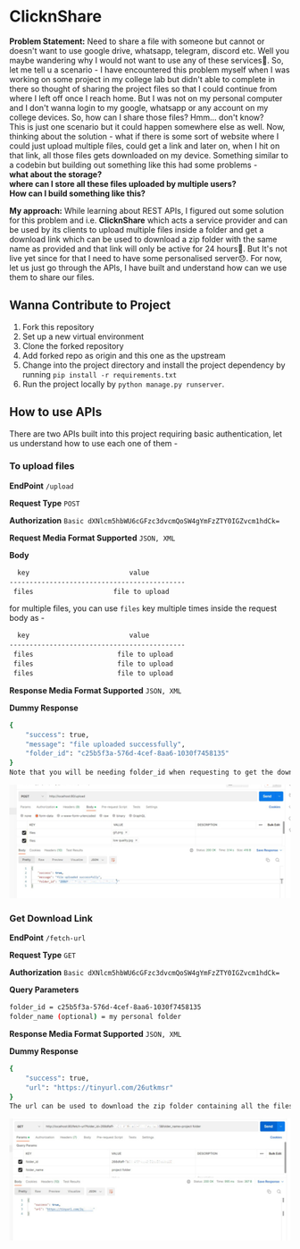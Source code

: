 # ClicknShare

**Problem Statement:** Need to share a file with someone but cannot or doesn't want to use google drive, whatsapp, telegram, discord etc. Well you maybe wandering why I would not want to use any of these services🤔. So, let me tell u a scenario - I have encountered this problem myself when I was working on some project in my college lab but didn't able to complete in there so thought of sharing the project files so that I could continue from where I left off once I reach home. But I was not on my personal computer and I don't wanna login to my google, whatsapp or any account on my college devices. So, how can I share those files? Hmm... don't know?  
This is just one scenario but it could happen somewhere else as well. Now, thinking about the solution - what if there is some sort of website where I could just upload multiple files, could get a link and later on, when I hit on that link, all those files gets downloaded on my device. Something similar to a codebin but building out something like this had some problems -  
**what about the storage?**  
**where can I store all these files uploaded by multiple users?**  
**How can I build something like this?** 

**My approach:** While learning about REST APIs, I figured out some solution for this problem and i.e. **ClicknShare** which acts a service provider and can be used by its clients to upload multiple files inside a folder and get a download link which can be used to download a zip folder with the same name as provided and that link will only be active for 24 hours🤗. But It's not live yet since for that I need to have some personalised server😞. For now, let us just go through the APIs, I have built and understand how can we use them to share our files.

## Wanna Contribute to Project 
1. Fork this repository
2. Set up a new virtual environment
3. Clone the forked repository
4. Add forked repo as origin and this one as the upstream
5. Change into the project directory and install the project dependency by running `pip install -r requirements.txt`
6. Run the project locally by `python manage.py runserver`.

## How to use APIs
There are two APIs built into this project requiring basic authentication, let us understand how to use each one of them - 

### To upload files

**EndPoint**
`/upload`

**Request Type**
`POST`

**Authorization**
`Basic dXNlcm5hbWU6cGFzc3dvcmQoSW4gYmFzZTY0IGZvcm1hdCk=`

**Request Media Format Supported**
`JSON, XML`

**Body**
```sh
  key                         value
--------------------------------------------
 files                    file to upload
```

for multiple files, you can use `files` key multiple times inside the request body as -
```sh
  key                         value
--------------------------------------------
 files                     file to upload
 files                     file to upload
 files                     file to upload
```

**Response Media Format Supported**
`JSON, XML`

**Dummy Response**
```sh
{
    "success": true,
    "message": "file uploaded successfully",
    "folder_id": "c25b5f3a-576d-4cef-8aa6-1030f7458135"
}
Note that you will be needing folder_id when requesting to get the download link so keep it safe somewhere.
```

![post](snaps/post.jpg)

### Get Download Link

**EndPoint**
`/fetch-url`

**Request Type**
`GET`

**Authorization**
`Basic dXNlcm5hbWU6cGFzc3dvcmQoSW4gYmFzZTY0IGZvcm1hdCk=`

**Query Parameters**
```sh
folder_id = c25b5f3a-576d-4cef-8aa6-1030f7458135
folder_name (optional) = my personal folder
```

**Response Media Format Supported**
`JSON, XML`

**Dummy Response**
```sh
{
    "success": true,
    "url": "https://tinyurl.com/26utkmsr"
}
The url can be used to download the zip folder containing all the files uploaded earlier.
```

![get](snaps/get.jpg)